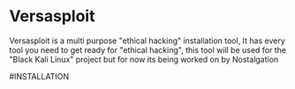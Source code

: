 # Versasploit
Versasploit is a multi purpose "ethical hacking" installation tool, It has every tool you need to get ready for "ethical hacking", this tool will be used for the "Black Kali Linux" project but for now its being worked on by Nostalgation


#INSTALLATION
